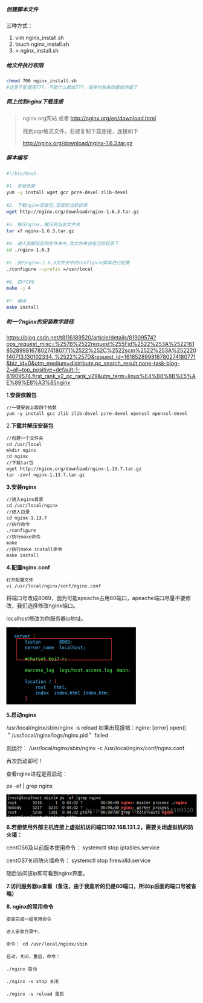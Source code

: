 

##### 创建脚本文件

三种方式：

1. vim	nginx_install.sh
2. touch nginx_install.sh
3. \> nginx_install.sh



##### 给文件执行权限

```bash
chmod 700 nginx_install.sh
#这里不能使用777，不能什么都给777，很多时候系统都给你锯了
```



##### 网上找到nginx下载连接

> ​	nginx.org网站 或者 http://nginx.org/en/download.html
>
> ​	找到pgp格式文件，右键复制下载连接，连接如下
>
> ​	http://nginx.org/download/nginx-1.6.3.tar.gz





##### 脚本编写

```bash
#!/bin/bash

#1. 安装依赖
yum -y install wget gcc pcre-devel zlib-devel

#2. 下载nginx安装包,安装到当前目录
wget http://nginx.org/download/nginx-1.6.3.tar.gz

#3. 解压nginx，解压到当前文件夹
tar xf nginx-1.6.3.tar.gz

#4. 进入到解压后的文件夹中,改文件夹也在当前目录下
cd ./nginx-1.6.3

#5 .执行nginx-1.6.3文件夹中的configure脚本进行配置
./configure --prefix =/usr/local

#6. 四个CPU 
make -j 4

#7. 编译
make install 
```



##### 附一个nginx的安装教学路径

https://blog.csdn.net/t8116189520/article/details/81909574?ops_request_misc=%257B%2522request%255Fid%2522%253A%2522161852899816780274180771%2522%252C%2522scm%2522%253A%252220140713.130102334..%2522%257D&request_id=161852899816780274180771&biz_id=0&utm_medium=distribute.pc_search_result.none-task-blog-2~all~top_positive~default-1-81909574.first_rank_v2_pc_rank_v29&utm_term=linux%E4%B8%8B%E5%AE%89%E8%A3%85nginx



1.**安装依赖包**

```
//一键安装上面四个依赖
yum -y install gcc zlib zlib-devel pcre-devel openssl openssl-devel
```

2.**下载并解压安装包**

```
//创建一个文件夹
cd /usr/local
mkdir nginx
cd nginx
//下载tar包
wget http://nginx.org/download/nginx-1.13.7.tar.gz
tar -zxvf nginx-1.13.7.tar.gz
```

**3.安装nginx**

```
//进入nginx目录
cd /usr/local/nginx
//进入目录
cd nginx-1.13.7
//执行命令
./configure
//执行make命令
make
//执行make install命令
make install
```

**4.配置nginx.conf**

```
打开配置文件
vi /usr/local/nginx/conf/nginx.conf
```

将端口号改成8089，因为可能apeache占用80端口，apeache端口尽量不要修改，我们选择修改nginx端口。

localhost修改为你服务器ip地址。

![](nginx修改端口.png)

**5.启动nginx**

/usr/local/nginx/sbin/nginx -s reload
如果出现报错：nginx: [error] open() ＂/usr/local/nginx/logs/nginx.pid＂ failed

则运行： /usr/local/nginx/sbin/nginx -c /usr/local/nginx/conf/nginx.conf

再次启动即可！

 

查看nginx进程是否启动：

ps -ef | grep nginx

![](查看nginx是否启动.png)

 

**6.若想使用外部主机连接上虚拟机访问端口192.168.131.2，需要关闭虚拟机的防火墙：**

centOS6及以前版本使用命令： systemctl stop iptables.service

centOS7关闭防火墙命令： systemctl stop firewalld.service

随后访问该ip即可看到nginx界面。

 

**7.访问服务器ip查看（备注，由于我监听的仍是80端口，所以ip后面的端口号被省略）**



 

**8. nginx的常用命令**

```
安装完成一般常用命令

进入安装目录中，

命令： cd /usr/local/nginx/sbin

启动，关闭，重启，命令：

./nginx 启动

./nginx -s stop 关闭

./nginx -s reload 重启
```


